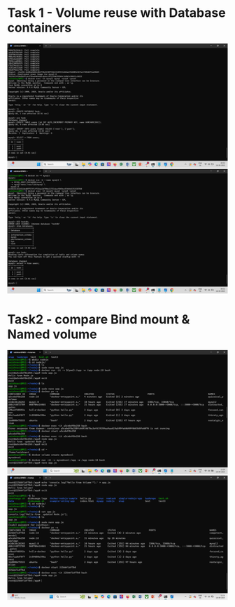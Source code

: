 # Task 1 - Volume reuse with Database containers

![Task 1 Screenshot](task1.png)
![Task 1.1 Screenshot](task1.1.png)

# Task2 - compare Bind mount & Named volume


![Task 2 Screenshot](task2.png)
![Task 2.1 Screenshot](task2.1.png)
